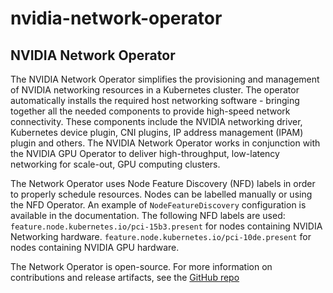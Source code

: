 # nvidia-network-operator

## NVIDIA Network Operator
The NVIDIA Network Operator simplifies the provisioning and management of NVIDIA networking resources  in a Kubernetes cluster. The operator automatically installs the required host networking software - bringing together all the needed components to provide high-speed network connectivity. These components include the NVIDIA networking driver, Kubernetes device plugin, CNI plugins, IP address management (IPAM) plugin and others.
The NVIDIA Network Operator works in conjunction with the NVIDIA GPU Operator to deliver high-throughput, low-latency networking for scale-out, GPU computing clusters.

The Network Operator uses Node Feature Discovery (NFD) labels in order to properly schedule resources.
Nodes can be labelled manually or using the NFD Operator. An example of `NodeFeatureDiscovery`
configuration is available in the documentation.
The following NFD labels are used:
`feature.node.kubernetes.io/pci-15b3.present` for nodes containing NVIDIA Networking hardware.
`feature.node.kubernetes.io/pci-10de.present` for nodes containing NVIDIA GPU hardware.

The Network Operator is open-source. For more information on contributions and release artifacts, see the [GitHub repo](https://github.com/Mellanox/network-operator/)
